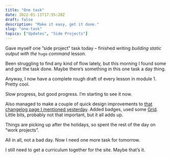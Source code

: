 ```yaml
---
title: "One task"
date: 2022-01-11T17:55:28Z
draft: false
description: "Make it easy, get it done."
slug: "one-task"
topics: ["Updates", "Side Projects"]
---
```


Gave myself one ”side project” task today – finished writing *building static output with the* `hugo` *command* lesson. 

Been struggling to find any kind of flow lately, but this morning I found some and got the task done. Maybe there’s something in this one task a day thing. 

Anyway, I now have a complete rough draft of every lesson in module 1. Pretty cool.

Slow progress, but good progress. I’m starting to see it now.

Also managed to make a couple of quick design improvements to [that changelog page I mentioned yesterday](/writing/tiny-ideas). Added badges, used some [Grid](https://developer.mozilla.org/en-US/docs/Web/CSS/CSS_Grid_Layout). Little bits, probably not that important, but it all adds up.

Things are picking up after the holidays, so spent the rest of the day on “work projects”. 

All in all, not a bad day. Now I need one more task for tomorrow. 

I still need to get a curriculum together for the site. Maybe that’s it.